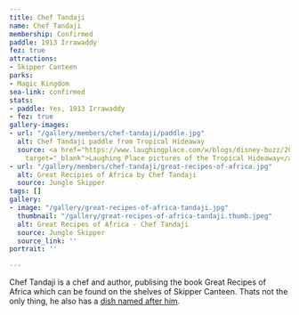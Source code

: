 ```yaml
---
title: Chef Tandaji
name: Chef Tandaji
membership: Confirmed
paddle: 1913 Irrawaddy
fez: true
attractions:
- Skipper Canteen
parks:
- Magic Kingdom
sea-link: confirmed
stats:
- paddle: Yes, 1913 Irrawaddy
- fez: true
gallery-images:
- url: "/gallery/members/chef-tandaji/paddle.jpg"
  alt: Chef Tandaji paddle from Tropical Hideaway
  source: <a href="https://www.laughingplace.com/w/blogs/disney-buzz/2018/12/19/imagineer-says-disneylands-tropical-hideaway-contains-clues-for-future-attractions/"
    target="_blank">Laughing Place pictures of the Tropical Hideaway</a>
- url: "/gallery/members/chef-tandaji/great-recipes-of-africa.jpg"
  alt: Great Recipies of Africa by Chef Tandaji
  source: Jungle Skipper
tags: []
gallery:
- image: "/gallery/great-recipes-of-africa-tandaji.jpg"
  thumbnail: "/gallery/great-recipes-of-africa-tandaji.thumb.jpeg"
  alt: Great Recipes of Africa - Chef Tandaji
  source: Jungle Skipper
  source_link: ''
portrait: ''

---
```

Chef Tandaji is a chef and author, publising the book Great Recipes of Africa which can be found on the shelves of Skipper Canteen. Thats not the only thing, he also has a [dish named after him](https://disneyworld.disney.go.com/en_GB/dining/magic-kingdom/jungle-navigation-skipper-canteen/menus/).